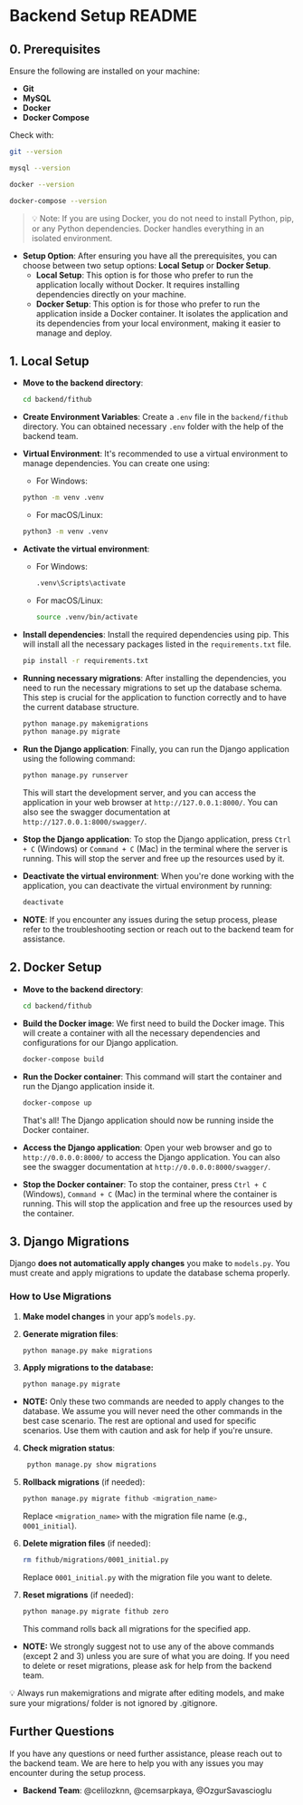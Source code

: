 # Backend Setup README

## 0. Prerequisites

Ensure the following are installed on your machine:

- **Git**
- **MySQL**
- **Docker**
- **Docker Compose**

Check with:
```bash
git --version

mysql --version

docker --version

docker-compose --version
```

> 💡 Note: If you are using Docker, you do not need to install Python, pip, or any Python dependencies. Docker handles everything in an isolated environment.
    
- **Setup Option**: After ensuring you have all the prerequisites, you can choose between two setup options: **Local Setup** or **Docker Setup**.
    - **Local Setup**: This option is for those who prefer to run the application locally without Docker. It requires installing dependencies directly on your machine.
    - **Docker Setup**: This option is for those who prefer to run the application inside a Docker container. It isolates the application and its dependencies from your local environment, making it easier to manage and deploy.


## 1. Local Setup 
- **Move to the backend directory**:
    ```bash
    cd backend/fithub
    ```
- **Create Environment Variables**:
    Create a `.env` file in the `backend/fithub` directory. You can obtained necessary `.env` folder with the help of the backend team. 

- **Virtual Environment**: 
    It's recommended to use a virtual environment to manage dependencies. You can create one using:
    - For Windows:
    ```bash
    python -m venv .venv
    ```
    - For macOS/Linux:
    ```bash
    python3 -m venv .venv
    ```
- **Activate the virtual environment**:
    - For Windows:
        ```bash
        .venv\Scripts\activate
        ```
    - For macOS/Linux:
        ```bash
        source .venv/bin/activate
        ```
- **Install dependencies**:
    Install the required dependencies using pip. This will install all the necessary packages listed in the `requirements.txt` file.
    ```bash
    pip install -r requirements.txt
    ```

- **Running necessary migrations**:
    After installing the dependencies, you need to run the necessary migrations to set up the database schema. This step is crucial for the application to function correctly and to have the current database structure.
    ```bash
    python manage.py makemigrations
    python manage.py migrate
    ```
- **Run the Django application**:
    Finally, you can run the Django application using the following command:
    ```bash
    python manage.py runserver
    ```
    This will start the development server, and you can access the application in your web browser at `http://127.0.0.1:8000/`.
    You can also see the swagger documentation at `http://127.0.0.1:8000/swagger/`.

- **Stop the Django application**:
    To stop the Django application, press `Ctrl + C` (Windows) or `Command + C` (Mac) in the terminal where the server is running. This will stop the server and free up the resources used by it.

- **Deactivate the virtual environment**:
    When you're done working with the application, you can deactivate the virtual environment by running:
    ```bash
    deactivate
    ```

- **NOTE**: If you encounter any issues during the setup process, please refer to the troubleshooting section or reach out to the backend team for assistance.

## 2. Docker Setup 
- **Move to the backend directory**:
    ```bash
    cd backend/fithub
    ```

- **Build the Docker image**:
    We first need to build the Docker image. This will create a container with all the necessary dependencies and configurations for our Django application.
    ```bash
    docker-compose build
    ```
- **Run the Docker container**:
    This command will start the container and run the Django application inside it.
    ```bash
    docker-compose up
    ```
    That's all! The Django application should now be running inside the Docker container.

- **Access the Django application**:
    Open your web browser and go to `http://0.0.0.0:8000/` to access the Django application.
    You can also see the swagger documentation at `http://0.0.0.0:8000/swagger/`.

- **Stop the Docker container**:
    To stop the container, press `Ctrl + C` (Windows), `Command + C` (Mac) in the terminal where the container is running. This will stop the application and free up the resources used by the container.

## 3. Django Migrations

Django **does not automatically apply changes** you make to `models.py`. You must create and apply migrations to update the database schema properly.

### How to Use Migrations

1. **Make model changes** in your app’s `models.py`.

2. **Generate migration files**:
   ```bash
   python manage.py make migrations
   ```

3. **Apply migrations to the database:**
   ```bash
   python manage.py migrate
   ```

- **NOTE:** Only these two commands are needed to apply changes to the database. We assume you will never need the other commands in the best case scenario. The rest are optional and used for specific scenarios. Use them with caution and ask for help if you're unsure.

4. **Check migration status**:
   ```bash
    python manage.py show migrations
    ```

5. **Rollback migrations** (if needed):
    ```bash
    python manage.py migrate fithub <migration_name>
    ```
    Replace `<migration_name>` with the migration file name (e.g., `0001_initial`).

6. **Delete migration files** (if needed):

    ```bash
    rm fithub/migrations/0001_initial.py
    ```
    Replace `0001_initial.py` with the migration file you want to delete.

7. **Reset migrations** (if needed):
    ```bash
    python manage.py migrate fithub zero
    ```
    This command rolls back all migrations for the specified app.

- **NOTE:** We strongly suggest not to use any of the above commands (except 2 and 3) unless you are sure of what you are doing. If you need to delete or reset migrations, please ask for help from the backend team.

💡 Always run makemigrations and migrate after editing models, and make sure your migrations/ folder is not ignored by .gitignore.


## Further Questions
If you have any questions or need further assistance, please reach out to the backend team. We are here to help you with any issues you may encounter during the setup process.
- **Backend Team**: @celilozknn, @cemsarpkaya, @OzgurSavascioglu
